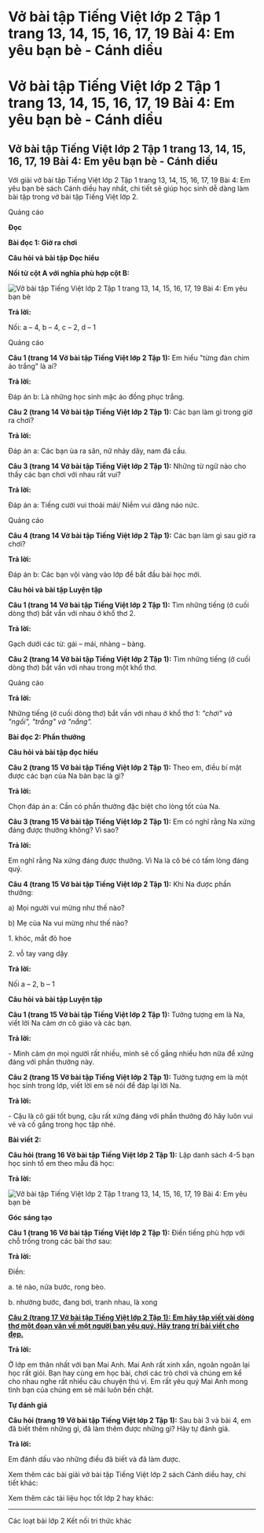 # Vở bài tập Tiếng Việt lớp 2 Tập 1 trang 13, 14, 15, 16, 17, 19 Bài 4: Em yêu bạn bè - Cánh diều

# Vở bài tập Tiếng Việt lớp 2 Tập 1 trang 13, 14, 15, 16, 17, 19 Bài 4: Em yêu bạn bè - Cánh diều

## Vở bài tập Tiếng Việt lớp 2 Tập 1 trang 13, 14, 15, 16, 17, 19 Bài 4: Em yêu bạn bè - Cánh diều

Với giải vở bài tập Tiếng Việt lớp 2 Tập 1 trang 13, 14, 15, 16, 17, 19 Bài 4: Em yêu bạn bè sách Cánh diều hay nhất, chi tiết sẽ giúp học sinh dễ dàng làm bài tập trong vở bài tập Tiếng Việt lớp 2.

Quảng cáo

**Đọc**

**Bài đọc 1: Giờ ra chơi**

**Câu hỏi và bài tập Đọc hiểu**

**Nối từ cột A với nghĩa phù hợp cột B:**

![Vở bài tập Tiếng Việt lớp 2 Tập 1 trang 13, 14, 15, 16, 17, 19 Bài 4: Em yêu bạn bè](https://vietjack.com/vbt-tieng-viet-2-cd/images/bai-4-em-yeu-ban-be.png)

**Trả lời:**

Nối: a – 4, b – 4, c – 2, d – 1

Quảng cáo

**Câu 1 (trang 14 Vở bài tập Tiếng Việt lớp 2 Tập 1):** Em hiểu "từng đàn chim áo trắng" là ai?

**Trả lời:**

Đáp án b: Là những học sinh mặc áo đồng phục trắng. 

**Câu 2 (trang 14 Vở bài tập Tiếng Việt lớp 2 Tập 1):** Các bạn làm gì trong giờ ra chơi?

**Trả lời:**

Đáp án a: Các bạn ùa ra sân, nữ nhảy dây, nam đá cầu. 

**Câu 3 (trang 14 Vở bài tập Tiếng Việt lớp 2 Tập 1):** Những từ ngữ nào cho thấy các bạn chơi với nhau rất vui?

**Trả lời:**

Đáp án a: Tiếng cười vui thoải mái/ Niềm vui dâng náo nức. 

Quảng cáo

**Câu 4 (trang 14 Vở bài tập Tiếng Việt lớp 2 Tập 1):** Các bạn làm gì sau giờ ra chơi?

**Trả lời:**

Đáp án b: Các bạn vội vàng vào lớp để bắt đầu bài học mới. 

**Câu hỏi và bài tập Luyện tập**

**Câu 1 (trang 14 Vở bài tập Tiếng Việt lớp 2 Tập 1):** Tìm những tiếng (ở cuối dòng thơ) bắt vần với nhau ở khổ thơ 2. 

**Trả lời:**

Gạch dưới các từ: gái – mái, nhàng – bàng. 

**Câu 2 (trang 14 Vở bài tập Tiếng Việt lớp 2 Tập 1):** Tìm những tiếng (ở cuối dòng thơ) bắt vần với nhau trong một khổ thơ.

Quảng cáo

**Trả lời:**

Những tiếng (ở cuối dòng thơ) bắt vần với nhau ở khổ thơ 1: _"chơi" và "ngồi", "trắng" và "nắng"._

**Bài đọc 2: Phần thưởng**

**Câu hỏi và bài tập đọc hiểu**

**Câu 2 (trang 15 Vở bài tập Tiếng Việt lớp 2 Tập 1):** Theo em, điều bí mật được các bạn của Na bàn bạc là gì?

**Trả lời:**

Chọn đáp án a: Cần có phần thưởng đặc biệt cho lòng tốt của Na. 

**Câu 3 (trang 15 Vở bài tập Tiếng Việt lớp 2 Tập 1):** Em có nghĩ rằng Na xứng đáng được thưởng không? Vì sao?

**Trả lời:**

Em nghĩ rằng Na xứng đáng được thưởng. Vì Na là cô bé có tấm lòng đáng quý.

**Câu 4 (trang 15 Vở bài tập Tiếng Việt lớp 2 Tập 1):** Khi Na được phần thưởng:

a) Mọi người vui mừng như thế nào?

b) Mẹ của Na vui mừng như thế nào?

1\. khóc, mắt đỏ hoe

2\. vỗ tay vang dậy

**Trả lời:**

Nối a – 2, b – 1 

**Câu hỏi và bài tập Luyện tập**

**Câu 1 (trang 15 Vở bài tập Tiếng Việt lớp 2 Tập 1):** Tưởng tượng em là Na, viết lời Na cảm ơn cô giáo và các bạn. 

**Trả lời:**

\- Mình cảm ơn mọi người rất nhiều, mình sẽ cố gắng nhiều hơn nữa để xứng đáng với phần thưởng này.

**Câu 2 (trang 15 Vở bài tập Tiếng Việt lớp 2 Tập 1):** Tưởng tượng em là một học sinh trong lớp, viết lời em sẽ nói để đáp lại lời Na. 

**Trả lời:**

\- Cậu là cô gái tốt bụng, cậu rất xứng đáng với phần thưởng đó hãy luôn vui vẻ và cố gắng trong học tập nhé.

**Bài viết 2:**

**Câu hỏi (trang 16 Vở bài tập Tiếng Việt lớp 2 Tập 1):** Lập danh sách 4-5 bạn học sinh tổ em theo mẫu đã học:

**Trả lời:**

![Vở bài tập Tiếng Việt lớp 2 Tập 1 trang 13, 14, 15, 16, 17, 19 Bài 4: Em yêu bạn bè](https://vietjack.com/vbt-tieng-viet-2-cd/images/bai-4-em-yeu-ban-be-1.png)

**Góc sáng tạo**

**Câu 1 (trang 16 Vở bài tập Tiếng Việt lớp 2 Tập 1):** Điền tiếng phù hợp với chỗ trống trong các bài thơ sau:

**Trả lời:**

Điền: 

a. té nào, nửa bước, rong bèo. 

b. nhường bước, đang bơi, tranh nhau, là xong 

[**Câu 2 (trang 17 Vở bài tập Tiếng Việt lớp 2 Tập 1):** **Em hãy tập viết vài dòng thơ một đoạn văn về một người bạn yêu quý. Hãy trang trí bài viết cho đẹp.**](https://vietjack.com/vbt-tieng-viet-2-cd/em-hay-tap-viet-vai-dong-tho-hoac-mot-doan-van-ve-mot-nguoi-ban-yeu-quy-vm.jsp)

**Trả lời:**

Ở lớp em thân nhất với bạn Mai Anh. Mai Anh rất xinh xắn, ngoãn ngoãn lại học rất giỏi. Bạn hay cùng em học bài, chơi các trò chơi và chúng em kể cho nhau nghe rất nhiều câu chuyện thú vị. Em rất yêu quý Mai Anh mong tình bạn của chúng em sẽ mãi luôn bền chặt.

**Tự đánh giá**

**Câu hỏi (trang 19 Vở bài tập Tiếng Việt lớp 2 Tập 1):** Sau bài 3 và bài 4, em đã biết thêm những gì, đã làm thêm được những gì? Hãy tự đánh giá.

**Trả lời:**

Em đánh dấu vào những điều đã biết và đã làm được. 

Xem thêm các bài giải vở bài tập Tiếng Việt lớp 2 sách Cánh diều hay, chi tiết khác:

Xem thêm các tài liệu học tốt lớp 2 hay khác:

* * *

Các loạt bài lớp 2 Kết nối tri thức khác
